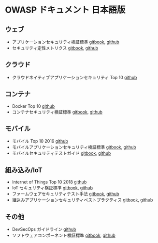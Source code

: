 # OWASP ドキュメント 日本語版

## ウェブ

* アプリケーションセキュリティ検証標準 [gitbook](https://coky-t.gitbook.io/owasp-asvs-ja/), [github](https://github.com/coky-t/owasp-asvs-ja/)
* セキュリティ定性メトリクス [gitbook](https://coky-t.gitbook.io/owasp-sqm-ja/), [github](https://github.com/coky-t/owasp-sqm-ja/)

## クラウド

* クラウドネイティブアプリケーションセキュリティ Top 10 [github](https://github.com/coky-t/owasp-cloud-native-application-security-top-10-ja)

## コンテナ

* Docker Top 10 [github](https://github.com/coky-t/owasp-docker-security-ja/)
* コンテナセキュリティ検証標準 [gitbook](https://coky-t.gitbook.io/owasp-csvs-ja/), [github](https://github.com/coky-t/owasp-csvs-ja/)

## モバイル

* モバイル Top 10 2016 [github](https://github.com/coky-t/owasp-mobile-top10-2016-ja)
* モバイルアプリケーションセキュリティ検証標準 [gitbook](https://coky-t.gitbook.io/owasp-masvs-ja/), [github](https://github.com/coky-t/owasp-masvs-ja/)
* モバイルセキュリティテストガイド [gitbook](https://coky-t.gitbook.io/owasp-mstg-ja/), [github](https://github.com/coky-t/owasp-mstg-ja/)

## 組み込み/IoT

* Internet of Things Top 10 2018 [github](https://github.com/coky-t/owasp-iot-top10-2018-ja/)
* IoT セキュリティ検証標準 [gitbook](https://coky-t.gitbook.io/owasp-isvs-ja/), [github](https://github.com/coky-t/owasp-isvs-ja/)
* ファームウェアセキュリティテスト手法 [gitbook](https://coky-t.gitbook.io/owasp-fstm-ja/), [github](https://github.com/coky-t/owasp-fstm-ja/)
* 組込みアプリケーションセキュリティベストプラクティス [gitbook](https://coky-t.gitbook.io/embeddedappsec-ja/), [github](https://github.com/coky-t/embeddedappsec-ja/)

## その他

* DevSecOps ガイドライン [github](https://github.com/coky-t/owasp-devsecops-guideline-ja)
* ソフトウェアコンポーネント検証標準 [gitbook](https://coky-t.gitbook.io/owasp-scvs-ja/), [github](https://github.com/coky-t/owasp-scvs-ja/)
